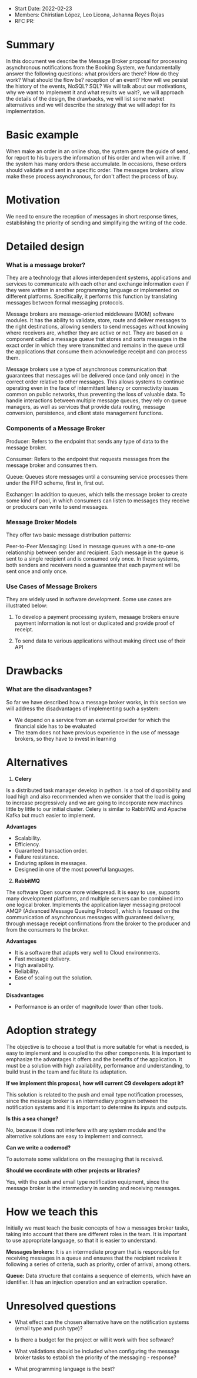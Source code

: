 - Start Date: 2022-02-23
- Members: Chiristian López, Leo Licona, Johanna Reyes Rojas
- RFC PR: 

# Summary
In this document we describe the Message Broker proposal for processing asynchronous notifications from the Booking System, we fundamentally answer the following questions: what providers are there? How do they work? What should the flow be? reception of an event? How will we persist the history of the events, NoSQL? SQL? We will talk about our motivations, why we want to implement it and what results we wait?, we will approach the details of the design, the drawbacks, we will list some market alternatives and we will describe the strategy that we will adopt for its implementation. 

# Basic example

When make an order in an online shop, the system genre the guide of send, for report to his buyers the information of his order and when will arrive. If the system has many orders these accumulate. In occasions, these orders should validate and sent in a specific order. The messages brokers, allow make these process asynchronous, for don't affect the process of buy.

# Motivation

We need to ensure the reception of messages in short response times, establishing the priority of sending and simplifying the writing of the code.

# Detailed design

### What is a message broker?
They are a technology that allows interdependent systems, applications and services to communicate with each other and exchange information even if they were written in another programming language or implemented on different platforms. Specifically, it performs this function by translating messages between formal messaging protocols.

Message brokers are message-oriented middleware (MOM) software modules. It has the ability to validate, store, route and deliver messages to the right destinations, allowing senders to send messages without knowing where receivers are, whether they are active or not. They are based on a component called a message queue that stores and sorts messages in the exact order in which they were transmitted and remains in the queue until the applications that consume them acknowledge receipt and can process them.

Message brokers use a type of asynchronous communication that guarantees that messages will be delivered once (and only once) in the correct order relative to other messages. This allows systems to continue operating even in the face of intermittent latency or connectivity issues common on public networks, thus preventing the loss of valuable data. To handle interactions between multiple message queues, they rely on queue managers, as well as services that provide data routing, message conversion, persistence, and client state management functions.

### Components of a Message Broker

Producer: Refers to the endpoint that sends any type of data to the message broker.

Consumer: Refers to the endpoint that requests messages from the message broker and consumes them.

Queue: Queues store messages until a consuming service processes them under the FIFO scheme, first in, first out.

Exchanger: In addition to queues, which tells the message broker to create some kind of pool, in which consumers can listen to messages they receive or producers can write to send messages.

### Message Broker Models

They offer two basic message distribution patterns:

Peer-to-Peer Messaging: Used in message queues with a one-to-one relationship between sender and recipient. Each message in the queue is sent to a single recipient and is consumed only once. In these systems, both senders and receivers need a guarantee that each payment will be sent once and only once.

### Use Cases of Message Brokers

They are widely used in software development. Some use cases are illustrated below:

1. To develop a payment processing system, mesaage brokers ensure payment information is not lost or duplicated and provide proof of receipt.

2. To send data to various applications without making direct use of their API

# Drawbacks

### What are the disadvantages?

So far we have described how a message broker works, in this section we will address the disadvantages of implementing such a system:

- We depend on a service from an external provider for which the financial side has to be evaluated
- The team does not have previous experience in the use of message brokers, so they have to invest in learning


# Alternatives

1. **Celery**

Is a distributed task manager develop in python. Is a tool of disponibility and load high and also recommended when we consider that the load is going to increase progressively and we are going to incorporate new machines little by little to our initial cluster.
Celery is similar to RabbitMQ and Apache Kafka but much easier to implement.

**Advantages**
- Scalability.
- Efficiency.
- Guaranteed transaction order.
- Failure resistance.
- Enduring spikes in messages.
- Designed in one of the most powerful languages.

2. **RabbitMQ** 

The software Open source more widespread. It is easy to use, supports many development platforms, and multiple servers can be combined into one logical broker.
Implements the application layer messaging protocol AMQP (Advanced Message Queuing Protocol), which is focused on the communication of asynchronous messages with guaranteed delivery, through message receipt confirmations from the broker to the producer and from the consumers to the broker.

**Advantages**
- It is a software that adapts very well to Cloud environments.
- Fast message delivery.
- High availability.
- Reliability.
- Ease of scaling out the solution.
- 
**Disadvantages**
- Performance is an order of magnitude lower than other tools.

# Adoption strategy

The objective is to choose a tool that is more suitable for what is needed, is easy to implement and is coupled to the other components. It is important to emphasize the advantages it offers and the benefits of the application. It must be a solution with high availability, performance and understanding, to build trust in the team and facilitate its adaptation.

**If we implement this proposal, how will current C9 developers adopt it?**

This solution is related to the push and email type notification processes, since the message broker is an intermediary program between the notification systems and it is important to determine its inputs and outputs.

**Is this a sea change?**

No, because it does not interfere with any system module and the alternative solutions are easy to implement and connect.

**Can we write a codemod?**

To automate some validations on the messaging that is received.

**Should we coordinate with other projects or libraries?**

Yes, with the push and email type notification equipment, since the message broker is the intermediary in sending and receiving messages.

# How we teach this

Initially we must teach the basic concepts of how a messages broker tasks, taking into account that there are different roles in the team. It is important to use appropriate language, so that it is easier to understand.

**Messages brokers:** It is an intermediate program that is responsible for receiving messages in a queue and ensures that the recipient receives it following a series of criteria, such as priority, order of arrival, among others.

**Queue:** Data structure that contains a sequence of elements, which have an identifier. It has an injection operation and an extraction operation.


# Unresolved questions

- What effect can the chosen alternative have on the notification systems (email type and push type)?

- Is there a budget for the project or will it work with free software?

- What validations should be included when configuring the message broker tasks to establish the priority of the messaging - response?

- What programming language is the best?
